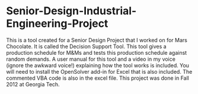 # Senior-Design-Industrial-Engineering-Project
This is a tool created for a Senior Design Project that I worked on for Mars Chocolate. It is called the Decision Support Tool. This tool gives a production schedule for M&Ms and tests this production schedule against random demands. A user manual for this tool and a video in my voice (ignore the awkward voice!) explaining how the tool works is included. You will need to install the OpenSolver add-in for Excel that is also included. The commented VBA code is also in the excel file. This project was done in Fall 2012 at Georgia Tech.
